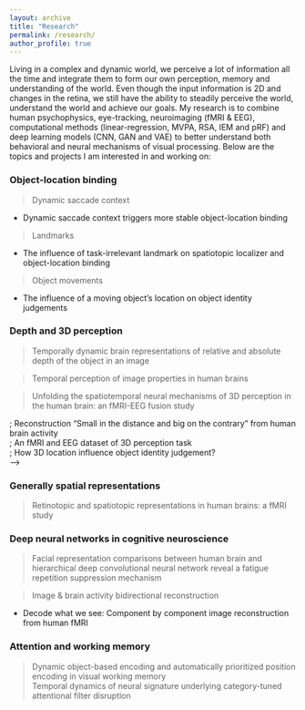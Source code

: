 ```yaml
---
layout: archive
title: "Research"
permalink: /research/
author_profile: true
---
```


Living in a complex and dynamic world, we perceive a lot of information all the time and integrate them to form our own perception, memory and understanding of the world. 
Even though the input information is 2D and changes in the retina, we still have the ability to steadily perceive the world, understand the world and achieve our goals. 
My research is to combine human psychophysics, eye-tracking, neuroimaging (fMRI & EEG), computational methods (linear-regression, MVPA, RSA, IEM and pRF) and deep learning models (CNN, GAN and VAE) 
to better understand both behavioral and neural mechanisms of visual processing. 
Below are the topics and projects I am interested in and working on: 

### Object-location binding  
> Dynamic saccade context  
- Dynamic saccade context triggers more stable object-location binding  
<!--
- A gating mechanism of spatiotopic object-location binding  
-->
> Landmarks  
- The influence of task-irrelevant landmark on spatiotopic localizer and object-location binding     
<!--
- The influence of task-relevant landmark on object-location binding  
-->
> Object movements  
- The influence of a moving object’s location on object identity judgements    
<!--
- The influence of movement predictability influence object-trajectory binding of a moving object  
-->

### Depth and 3D perception  
> Temporally dynamic brain representations of relative and absolute depth of the object in an image  

> Temporal perception of image properties in human brains  

> Unfolding the spatiotemporal neural mechanisms of 3D perception in the human brain: an fMRI-EEG fusion study  

; Reconstruction “Small in the distance and big on the contrary” from human brain activity  
; An fMRI and EEG dataset of 3D perception task  
; How 3D location influence object identity judgement?  
-->

### Generally spatial representations  
> Retinotopic and spatiotopic representations in human brains: a fMRI study
<!--
> Simulate spatial encoding across eye movements using RNN or SNN**
-->

### Deep neural networks in cognitive neuroscience  
> Facial representation comparisons between human brain and hierarchical deep convolutional neural network reveal a fatigue repetition suppression mechanism  

> Image & brain activity bidirectional reconstruction  
- Decode what we see: Component by component image reconstruction from human fMRI  
<!--
- Prediction of brain activity from what you see using self-supervised learning  
> Face Wheels: construct customized continuous face spaces  
-->

### Attention and working memory  
> Dynamic object-based encoding and automatically prioritized position encoding in visual working memory  
> Temporal dynamics of neural signature underlying category-tuned attentional filter disruption  